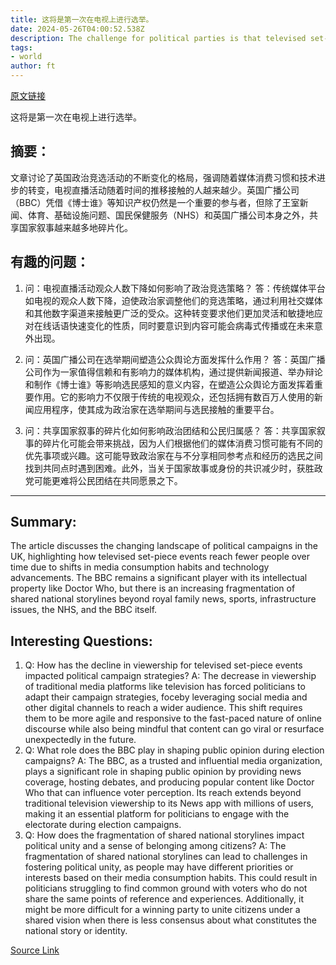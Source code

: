 ```yaml
---
title: 这将是第一次在电视上进行选举。
date: 2024-05-26T04:00:52.538Z
description: The challenge for political parties is that televised set-piece events reach fewer people than ever before
tags: 
- world
author: ft
---
```


[原文链接](https://ft.com/content/b4b697f6-4b67-4269-910e-892677da12c5)

这将是第一次在电视上进行选举。

## 摘要：
文章讨论了英国政治竞选活动的不断变化的格局，强调随着媒体消费习惯和技术进步的转变，电视直播活动随着时间的推移接触的人越来越少。英国广播公司（BBC）凭借《博士谁》等知识产权仍然是一个重要的参与者，但除了王室新闻、体育、基础设施问题、国民保健服务（NHS）和英国广播公司本身之外，共享国家叙事越来越多地碎片化。

## 有趣的问题：

1. 问：电视直播活动观众人数下降如何影响了政治竞选策略？
   答：传统媒体平台如电视的观众人数下降，迫使政治家调整他们的竞选策略，通过利用社交媒体和其他数字渠道来接触更广泛的受众。这种转变要求他们更加灵活和敏捷地应对在线话语快速变化的性质，同时要意识到内容可能会病毒式传播或在未来意外出现。

2. 问：英国广播公司在选举期间塑造公众舆论方面发挥什么作用？
   答：英国广播公司作为一家值得信赖和有影响力的媒体机构，通过提供新闻报道、举办辩论和制作《博士谁》等影响选民感知的意义内容，在塑造公众舆论方面发挥着重要作用。它的影响力不仅限于传统的电视观众，还包括拥有数百万人使用的新闻应用程序，使其成为政治家在选举期间与选民接触的重要平台。

3. 问：共享国家叙事的碎片化如何影响政治团结和公民归属感？
   答：共享国家叙事的碎片化可能会带来挑战，因为人们根据他们的媒体消费习惯可能有不同的优先事项或兴趣。这可能导致政治家在与不分享相同参考点和经历的选民之间找到共同点时遇到困难。此外，当关于国家故事或身份的共识减少时，获胜政党可能更难将公民团结在共同愿景之下。

---

## Summary:
The article discusses the changing landscape of political campaigns in the UK, highlighting how televised set-piece events reach fewer people over time due to shifts in media consumption habits and technology advancements. The BBC remains a significant player with its intellectual property like Doctor Who, but there is an increasing fragmentation of shared national storylines beyond royal family news, sports, infrastructure issues, the NHS, and the BBC itself.

## Interesting Questions:
1. Q: How has the decline in viewership for televised set-piece events impacted political campaign strategies? 
   A: The decrease in viewership of traditional media platforms like television has forced politicians to adapt their campaign strategies, foceby leveraging social media and other digital channels to reach a wider audience. This shift requires them to be more agile and responsive to the fast-paced nature of online discourse while also being mindful that content can go viral or resurface unexpectedly in the future.
2. Q: What role does the BBC play in shaping public opinion during election campaigns? 
   A: The BBC, as a trusted and influential media organization, plays a significant role in shaping public opinion by providing news coverage, hosting debates, and producing popular content like Doctor Who that can influence voter perception. Its reach extends beyond traditional television viewership to its News app with millions of users, making it an essential platform for politicians to engage with the electorate during election campaigns.
3. Q: How does the fragmentation of shared national storylines impact political unity and a sense of belonging among citizens? 
   A: The fragmentation of shared national storylines can lead to challenges in fostering political unity, as people may have different priorities or interests based on their media consumption habits. This could result in politicians struggling to find common ground with voters who do not share the same points of reference and experiences. Additionally, it might be more difficult for a winning party to unite citizens under a shared vision when there is less consensus about what constitutes the national story or identity.

[Source Link](https://ft.com/content/b4b697f6-4b67-4269-910e-892677da12c5)

